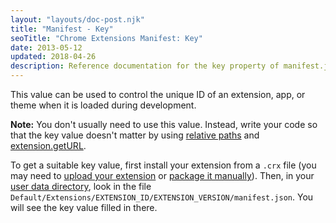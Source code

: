 ```yaml
---
layout: "layouts/doc-post.njk"
title: "Manifest - Key"
seoTitle: "Chrome Extensions Manifest: Key"
date: 2013-05-12
updated: 2018-04-26
description: Reference documentation for the key property of manifest.json.
---
```


This value can be used to control the unique ID of an extension, app, or theme when it is loaded
during development.

<div class="aside aside--note"><b>Note:</b> You don't usually need to use this value. Instead, write your code so that the key value doesn't matter by using <a href="/extensions/overview#relative-urls">relative paths</a> and <a href="/extensions/extension#method-getURL">extension.getURL</a>.</div>

To get a suitable key value, first install your extension from a `.crx` file (you may need to
[upload your extension][3] or [package it manually][4]). Then, in your [user data directory][5],
look in the file `Default/Extensions/EXTENSION_ID/EXTENSION_VERSION/manifest.json`. You will see the
key value filled in there.

[1]: /docs/extensions/mv3/overview#relative-urls
[2]: /docs/extensions/extension#method-getURL
[3]: https://chrome.google.com/webstore/developer/dashboard
[4]: /docs/extensions/mv3/hosting
[5]: https://www.chromium.org/user-experience/user-data-directory
